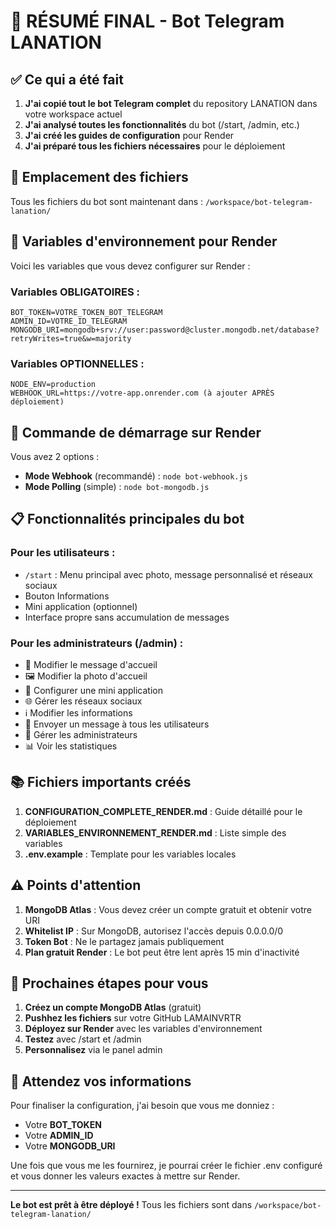 # 🎯 RÉSUMÉ FINAL - Bot Telegram LANATION

## ✅ Ce qui a été fait

1. **J'ai copié tout le bot Telegram complet** du repository LANATION dans votre workspace actuel
2. **J'ai analysé toutes les fonctionnalités** du bot (/start, /admin, etc.)
3. **J'ai créé les guides de configuration** pour Render
4. **J'ai préparé tous les fichiers nécessaires** pour le déploiement

## 📁 Emplacement des fichiers

Tous les fichiers du bot sont maintenant dans : `/workspace/bot-telegram-lanation/`

## 🔑 Variables d'environnement pour Render

Voici les variables que vous devez configurer sur Render :

### Variables OBLIGATOIRES :
```
BOT_TOKEN=VOTRE_TOKEN_BOT_TELEGRAM
ADMIN_ID=VOTRE_ID_TELEGRAM
MONGODB_URI=mongodb+srv://user:password@cluster.mongodb.net/database?retryWrites=true&w=majority
```

### Variables OPTIONNELLES :
```
NODE_ENV=production
WEBHOOK_URL=https://votre-app.onrender.com (à ajouter APRÈS déploiement)
```

## 🚀 Commande de démarrage sur Render

Vous avez 2 options :
- **Mode Webhook** (recommandé) : `node bot-webhook.js`
- **Mode Polling** (simple) : `node bot-mongodb.js`

## 📋 Fonctionnalités principales du bot

### Pour les utilisateurs :
- `/start` : Menu principal avec photo, message personnalisé et réseaux sociaux
- Bouton Informations
- Mini application (optionnel)
- Interface propre sans accumulation de messages

### Pour les administrateurs (/admin) :
- 📝 Modifier le message d'accueil
- 🖼️ Modifier la photo d'accueil
- 📱 Configurer une mini application
- 🌐 Gérer les réseaux sociaux
- ℹ️ Modifier les informations
- 📢 Envoyer un message à tous les utilisateurs
- 👥 Gérer les administrateurs
- 📊 Voir les statistiques

## 📚 Fichiers importants créés

1. **CONFIGURATION_COMPLETE_RENDER.md** : Guide détaillé pour le déploiement
2. **VARIABLES_ENVIRONNEMENT_RENDER.md** : Liste simple des variables
3. **.env.example** : Template pour les variables locales

## ⚠️ Points d'attention

1. **MongoDB Atlas** : Vous devez créer un compte gratuit et obtenir votre URI
2. **Whitelist IP** : Sur MongoDB, autorisez l'accès depuis 0.0.0.0/0
3. **Token Bot** : Ne le partagez jamais publiquement
4. **Plan gratuit Render** : Le bot peut être lent après 15 min d'inactivité

## 🎯 Prochaines étapes pour vous

1. **Créez un compte MongoDB Atlas** (gratuit)
2. **Pushhez les fichiers** sur votre GitHub LAMAINVRTR
3. **Déployez sur Render** avec les variables d'environnement
4. **Testez** avec /start et /admin
5. **Personnalisez** via le panel admin

## 💬 Attendez vos informations

Pour finaliser la configuration, j'ai besoin que vous me donniez :
- Votre **BOT_TOKEN**
- Votre **ADMIN_ID** 
- Votre **MONGODB_URI**

Une fois que vous me les fournirez, je pourrai créer le fichier .env configuré et vous donner les valeurs exactes à mettre sur Render.

---

**Le bot est prêt à être déployé !** Tous les fichiers sont dans `/workspace/bot-telegram-lanation/`